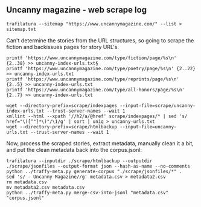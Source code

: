 ## Uncanny magazine - web scrape log

```
trafilatura --sitemap "https://www.uncannymagazine.com/" --list > sitemap.txt
```

Can't determine the stories from the URL structures, so going to scrape the fiction and backissues pages for story URL's.

```§
printf 'https://www.uncannymagazine.com/type/fiction/page/%s\n' {2..38} >> uncanny-index-urls.txt§
printf 'https://www.uncannymagazine.com/type/poetry/page/%s\n' {2..22} >> uncanny-index-urls.txt 
printf 'https://www.uncannymagazine.com/type/reprints/page/%s\n' {2..5} >> uncanny-index-urls.txt 
printf 'https://www.uncannymagazine.com/type/all-honors/page/%s\n' {2..7} >> uncanny-index-urls.txt

wget --directory-prefix=scrape/indexpages --input-file=scrape/uncanny-index-urls.txt --trust-server-names --wait 1 
xmllint --html --xpath '//h2/a/@href' scrape/indexpages/* | sed 's/ href="\([^"]*\)"/\1/g' | sort | uniq > uncanny-urls.txt
wget --directory-prefix=scrape/htmlbackup --input-file=uncanny-urls.txt --trust-server-names --wait 1 
```

Now, process the scraped stories, extract metadata, manually clean it a bit, and put the
clean metadata back into the corpus.jsonl:

```
trafilatura --inputdir ./scrape/htmlbackup --outputdir ./scrape/jsonfiles --output-format json --hash-as-name --no-comments
python ../traffy-meta.py generate-corpus "./scrape/jsonfiles/*" .
sed 's/ - Uncanny Magazine//g' metadata.csv > metadata2.csv
rm metadata.csv
mv metadata2.csv metadata.csv
python ../traffy-meta.py merge-csv-into-jsonl "metadata.csv" "corpus.jsonl"
```

